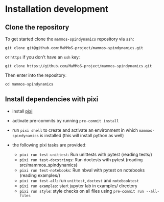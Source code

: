 # Installation development
## Clone the repository

To get started clone the `mammos-spindynamics` repository via `ssh`:

```shell
git clone git@github.com:MaMMoS-project/mammos-spindynamics.git
```
or `https` if you don't have an `ssh` key:

```shell
git clone https://github.com/MaMMoS-project/mammos-spindynamics.git
```

Then enter into the repository:

```shell
cd mammos-spindynamics
```

## Install dependencies with pixi

- install [pixi](https://pixi.sh)

- activate pre-commits by running `pre-commit install`

- run `pixi shell` to create and activate an environment in which `mammos-spindynamics` is installed (this will install python as well)

- the following pixi tasks are provided:

  - `pixi run test-unittest`: Run unittests with pytest (reading tests/)
  - `pixi run test-docstrings`: Run doctests with pytest (reading src/mammos_spindynamics)
  - `pixi run test-notebooks`: Run nbval with pytest on notebooks (reading examples/)
  - `pixi run test-all`: run `unittest`, `doctest` and `notebooktest`
  - `pixi run examples`: start jupyter lab in examples/ directory
  - `pixi run style`: style checks on all files using `pre-commit run --all-files`
